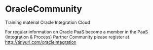 # OracleCommunity
Training material Oracle Integration Cloud

For regular information on Oracle PaaS become a member in the PaaS (Integration & Process) Partner Community please register at http://tinyurl.com/oracleintegration


